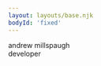 ```yaml
---
layout: layouts/base.njk
bodyId: 'fixed'
---
```

<script type="module" src="/js/radar-chart.js" defer></script>
<div id='heading'>
    <div id="title">andrew millspaugh</div>
    <div id="subtitle">developer</div>
</div>
<radar-chart 
    skill[backend]=0.8
    skill[frontend]=0.6
    skill[architecture]=0.75 
    skill[infrastructure]=0.4
    skill[bayesian-ml]=0.5
    skill[deep-learning]=0.4 />